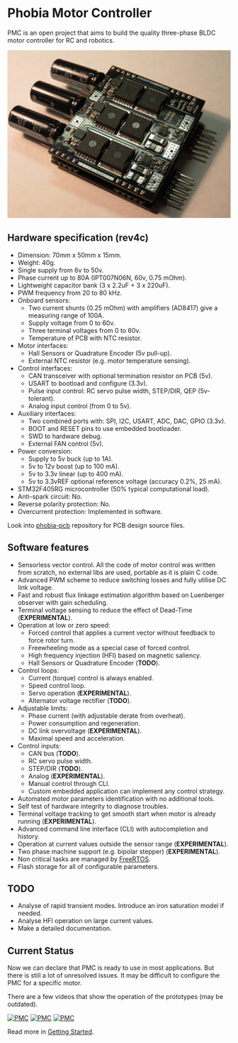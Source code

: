 # Phobia Motor Controller

PMC is an open project that aims to build the quality three-phase BLDC motor
controller for RC and robotics.

![PMC](doc/phobia_rev4b.jpg)

## Hardware specification (rev4c)

* Dimension: 70mm x 50mm x 15mm.
* Weight: 40g.
* Single supply from 6v to 50v.
* Phase current up to 80A (IPT007N06N, 60v, 0.75 mOhm).
* Lightweight capacitor bank (3 x 2.2uF + 3 x 220uF).
* PWM frequency from 20 to 80 kHz.
* Onboard sensors:
	* Two current shunts (0.25 mOhm) with amplifiers (AD8417) give a measuring range of 100A.
	* Supply voltage from 0 to 60v.
	* Three terminal voltages from 0 to 60v.
	* Temperature of PCB with NTC resistor.
* Motor interfaces:
	* Hall Sensors or Quadrature Encoder (5v pull-up).
	* External NTC resistor (e.g. motor temperature sensing).
* Control interfaces:
	* CAN transceiver with optional termination resistor on PCB (5v).
	* USART to bootload and configure (3.3v).
	* Pulse input control: RC servo pulse width, STEP/DIR, QEP (5v-tolerant).
	* Analog input control (from 0 to 5v).
* Auxiliary interfaces:
	* Two combined ports with: SPI, I2C, USART, ADC, DAC, GPIO (3.3v).
	* BOOT and RESET pins to use embedded bootloader.
	* SWD to hardware debug.
	* External FAN control (5v).
* Power conversion:
	* Supply to 5v buck (up to 1A).
	* 5v to 12v boost (up to 100 mA).
	* 5v to 3.3v linear (up to 400 mA).
	* 5v to 3.3vREF optional reference voltage (accuracy 0.2%, 25 mA).
* STM32F405RG microcontroller (50% typical computational load).
* Anti-spark circuit: No.
* Reverse polarity protection: No.
* Overcurrent protection: Implemented in software.

Look into [phobia-pcb](https://bitbucket.org/amaora/phobia-pcb) repository for
PCB design source files.

## Software features

* Sensorless vector control. All the code of motor control was written from
  scratch, no external libs are used, portable as it is plain C code.
* Advanced PWM scheme to reduce switching losses and fully utilise DC link voltage.
* Fast and robust flux linkage estimation algorithm based on Luenberger
  observer with gain scheduling.
* Terminal voltage sensing to reduce the effect of Dead-Time (**EXPERIMENTAL**).
* Operation at low or zero speed:
	* Forced control that applies a current vector without feedback to force rotor turn.
	* Freewheeling mode as a special case of forced control.
	* High frequency injection (HFI) based on magnetic saliency.
	* Hall Sensors or Quadrature Encoder (**TODO**).
* Control loops:
	* Current (torque) control is always enabled.
	* Speed control loop.
	* Servo operation (**EXPERIMENTAL**).
	* Alternator voltage rectifier (**TODO**).
* Adjustable limits:
	* Phase current (with adjustable derate from overheat).
	* Power consumption and regeneration.
	* DC link overvoltage (**EXPERIMENTAL**).
	* Maximal speed and acceleration.
* Control inputs:
	* CAN bus (**TODO**).
	* RC servo pulse width.
	* STEP/DIR (**TODO**).
	* Analog (**EXPERIMENTAL**).
	* Manual control through CLI.
	* Custom embedded application can implement any control strategy.
* Automated motor parameters identification with no additional tools.
* Self test of hardware integrity to diagnose troubles.
* Terminal voltage tracking to get smooth start when motor is already running (**EXPERIMENTAL**).
* Advanced command line interface (CLI) with autocompletion and history.
* Operation at current values outside the sensor range (**EXPERIMENTAL**).
* Two phase machine support (e.g. bipolar stepper) (**EXPERIMENTAL**).
* Non critical tasks are managed by [FreeRTOS](http://www.freertos.org/).
* Flash storage for all of configurable parameters.

## TODO

* Analyse of rapid transient modes. Introduce an iron saturation model if needed.
* Analyse HFI operation on large current values.
* Make a detailed documentation.

## Current Status

Now we can declare that PMC is ready to use in most applications. But there is
still a lot of unresolved issues. It may be difficult to configure the PMC for
a specific motor.

There are a few videos that show the operation of the prototypes (may be outdated).

[![PMC](https://i.ytimg.com/vi/ANp_5zZkh48/default.jpg)](https://www.youtube.com/watch?v=ANp_5zZkh48)
[![PMC](https://i.ytimg.com/vi/IM0k0_boXc4/default.jpg)](https://www.youtube.com/watch?v=IM0k0_boXc4)
[![PMC](https://i.ytimg.com/vi/rfigI6fnWxI/default.jpg)](https://www.youtube.com/watch?v=rfigI6fnWxI)

Read more in [Getting Started](doc/GettingStarted.md).

